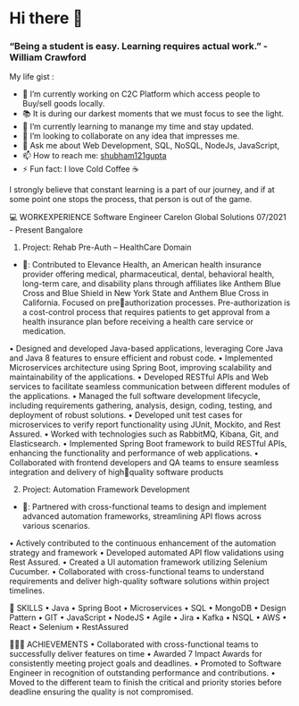 # Hi there 👋


### “Being a student is easy. Learning requires actual work.”  - William Crawford

My life gist :

- 🔭 I’m currently working on C2C Platform which access people to Buy/sell goods locally.
- 📚 It is during our darkest moments that we must focus to see the light.
- 🌱 I’m currently learning to manange my time and stay updated.
- 👯 I’m looking to collaborate on any idea that impresses me.
- 💬 Ask me about Web Development, SQL, NoSQL, NodeJs, JavaScript, 
- 📫 How to reach me: [shubham121gupta](https://github.com/shubham121gupta)
- ⚡ Fun fact: I love Cold Coffee ☕

I strongly believe that constant learning is a part of our journey, and if at some point one stops the process, that person is out of the game. 

💻 WORKEXPERIENCE
Software Engineer
Carelon Global Solutions
07/2021 - Present Bangalore

1. Project: Rehab Pre-Auth – HealthCare Domain
   
- 💬: Contributed to Elevance Health, an American health insurance provider offering medical, 
pharmaceutical, dental, behavioral health, long-term care, and disability plans through affiliates like Anthem 
Blue Cross and Blue Shield in New York State and Anthem Blue Cross in California. Focused on preauthorization processes.
Pre-authorization is a cost-control process that requires patients to get approval from a health insurance plan before 
receiving a health care service or medication.

• Designed and developed Java-based applications, leveraging Core Java and Java 8 features to ensure 
  efficient and robust code.
• Implemented Microservices architecture using Spring Boot, improving scalability and maintainability of the 
  applications.
• Developed RESTful APIs and Web services to facilitate seamless communication between different 
  modules of the applications.
• Managed the full software development lifecycle, including requirements gathering, analysis, design, 
  coding, testing, and deployment of robust solutions.
• Developed unit test cases for microservices to verify report functionality using JUnit, Mockito, and Rest 
  Assured.
• Worked with technologies such as RabbitMQ, Kibana, Git, and Elasticsearch.
• Implemented Spring Boot framework to build RESTful APIs, enhancing the functionality and performance of 
  web applications.
• Collaborated with frontend developers and QA teams to ensure seamless integration and delivery of highquality software products

2. Project: Automation Framework Development
   
- 💬: Partnered with cross-functional teams to design and implement advanced automation frameworks, 
streamlining API flows across various scenarios.

• Actively contributed to the continuous enhancement of the automation strategy and framework
• Developed automated API flow validations using Rest Assured.
• Created a UI automation framework utilizing Selenium Cucumber.
• Collaborated with cross-functional teams to understand requirements and deliver high-quality software 
  solutions within project timelines.


🦾 SKILLS
• Java
• Spring Boot
• Microservices
• SQL
• MongoDB
• Design Pattern
• GIT
• JavaScript
• NodeJS
• Agile
• Jira
• Kafka
• NSQL
• AWS
• React
• Selenium
• RestAssured


🧗🏻‍♂️ ACHIEVEMENTS
• Collaborated with cross-functional teams to successfully deliver features on time
• Awarded 7 Impact Awards for consistently meeting project goals and deadlines.
• Promoted to Software Engineer in recognition of outstanding performance and contributions.
• Moved to the different team to finish the critical and priority stories before deadline ensuring the 
  quality is not compromised.
